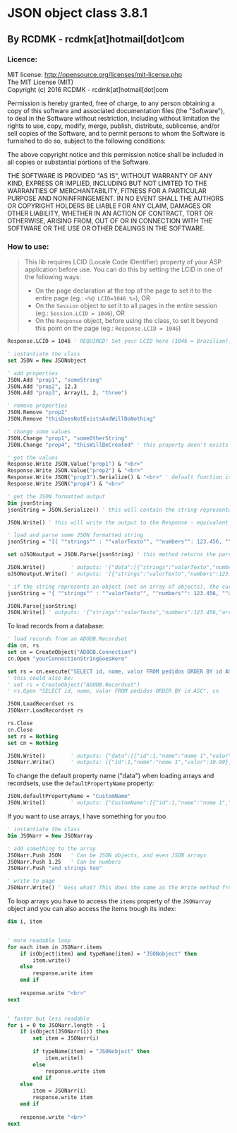 # JSON object class 3.8.1
## By RCDMK - rcdmk[at]hotmail[dot]com

### Licence:
MIT license: http://opensource.org/licenses/mit-license.php  
The MIT License (MIT)  
Copyright (c) 2016 RCDMK - rcdmk[at]hotmail[dot]com  

Permission is hereby granted, free of charge, to any person obtaining a copy of this software and associated documentation files (the "Software"), to deal in the Software without restriction, including without limitation the rights to use, copy, modify, merge, publish, distribute, sublicense, and/or sell copies of the Software, and to permit persons to whom the Software is furnished to do so, subject to the following conditions:  

The above copyright notice and this permission notice shall be included in all copies or substantial portions of the Software.  

THE SOFTWARE IS PROVIDED "AS IS", WITHOUT WARRANTY OF ANY KIND, EXPRESS OR IMPLIED, INCLUDING BUT NOT LIMITED TO THE WARRANTIES OF MERCHANTABILITY, FITNESS FOR A PARTICULAR PURPOSE AND NONINFRINGEMENT. IN NO EVENT SHALL THE AUTHORS OR COPYRIGHT HOLDERS BE LIABLE FOR ANY CLAIM, DAMAGES OR OTHER LIABILITY, WHETHER IN AN ACTION OF CONTRACT, TORT OR OTHERWISE, ARISING FROM, OUT OF OR IN CONNECTION WITH THE SOFTWARE OR THE USE OR OTHER DEALINGS IN THE SOFTWARE.  

### How to use:

> This lib requires LCID (Locale Code IDentifier) property of your ASP application before use.
> You can do this by setting the LCID in one of the following ways:
> * On the page declaration at the top of the page to set it to the entire page (eg.: `<%@ LCID=1046 %>`), OR
> * On the `Session` object to set it to all pages in the entire session (eg.: `Session.LCID = 1046`), OR
> * On the `Response` object, before using the class, to set it beyond this point on the page (eg.: `Response.LCID = 1046`)

```vb
Response.LCID = 1046 ' REQUIRED! Set your LCID here (1046 = Brazilian). Could also be the LCID property of the page declaration or the Session.LCID property

' instantiate the class
set JSON = New JSONobject

' add properties
JSON.Add "prop1", "someString"
JSON.Add "prop2", 12.3
JSON.Add "prop3", Array(1, 2, "three")

' remove properties
JSON.Remove "prop2"
JSON.Remove "thisDoesNotExistsAndWillDoNothing"

' change some values
JSON.Change "prop1", "someOtherString"
JSON.Change "prop4", "thisWillBeCreated" ' this property doen't exists and will be created automagically

' get the values
Response.Write JSON.Value("prop1") & "<br>"
Response.Write JSON.Value("prop2") & "<br>"
Response.Write JSON("prop3").Serialize() & "<br>" ' default function is equivalent to `.Value(propName)` - this property returns a JSONarray object
Response.Write JSON("prop4") & "<br>"

' get the JSON formatted output
Dim jsonString
jsonString = JSON.Serialize() ' this will contain the string representation of the JSON object

JSON.Write() ' this will write the output to the Response - equivalent to: Response.Write JSON.Serialize()

' load and parse some JSON formatted string
jsonString = "[{ ""strings"" : ""valorTexto"", ""numbers"": 123.456, ""arrays"": [1, ""2"", 3.4, [5, 6, [7, 8]]], ""objects"": { ""prop1"": ""outroTexto"", ""prop2"": [ { ""id"": 1, ""name"": ""item1"" }, { ""id"": 2, ""name"": ""item2"", ""teste"": { ""maisum"": [1, 2, 3] } } ] } }]" ' double double quotes here because of the VBScript quotes scaping

set oJSONoutput = JSON.Parse(jsonString) ' this method returns the parsed object. Arrays are parsed to JSONarray objects

JSON.Write() 		' outputs: '{"data":[{"strings":"valorTexto","numbers":123.456,"arrays":[1,"2",3.4,[5,6,[7,8]]],"objects":{"prop1":"outroTexto","prop2":[{"id":1,"name":"item1"},{"id":2,"name":"item2","teste":{"maisum":[1,2,3]}}]}}]}'
oJSONoutput.Write() ' outputs: '[{"strings":"valorTexto","numbers":123.456,"arrays":[1,"2",3.4,[5,6,[7,8]]],"objects":{"prop1":"outroTexto","prop2":[{"id":1,"name":"item1"},{"id":2,"name":"item2","teste":{"maisum":[1,2,3]}}]}}]'

' if the string represents an object (not an array of objects), the current object is returned so there is no need to set the return to a new variable
jsonString = "{ ""strings"" : ""valorTexto"", ""numbers"": 123.456, ""arrays"": [1, ""2"", 3.4, [5, 6, [7, 8]]] }"

JSON.Parse(jsonString)
JSON.Write() ' outputs: '{"strings":"valorTexto","numbers":123.456,"arrays":[1,"2",3.4,[5,6,[7,8]]]}'
```
	
To load records from a database:
	
```vb
' load records from an ADODB.Recordset
dim cn, rs
set cn = CreateObject("ADODB.Connection")
cn.Open "yourConnectionStringGoesHere"

set rs = cn.execute("SELECT id, nome, valor FROM pedidos ORDER BY id ASC")
' this could also be:
' set rs = CreateObject("ADODB.Recordset")
' rs.Open "SELECT id, nome, valor FROM pedidos ORDER BY id ASC", cn	

JSON.LoadRecordset rs
JSONarr.LoadRecordset rs

rs.Close
cn.Close
set rs = Nothing
set cn = Nothing

JSON.Write() 		' outputs: {"data":[{"id":1,"nome":"nome 1","valor":10.99},{"id":2,"nome":"nome 2","valor":19.1}]}
JSONarr.Write() 	' outputs: [{"id":1,"nome":"nome 1","valor":10.99},{"id":2,"nome":"nome 2","valor":19.1}]
```
	
To change the default property name ("data") when loading arrays and recordsets, use the `defaultPropertyName` property:
	
```vb
JSON.defaultPropertyName = "CustomName"
JSON.Write() 		' outputs: {"CustomName":[{"id":1,"nome":"nome 1","valor":10.99},{"id":2,"nome":"nome 2","valor":19.1}]}
```
	
If you want to use arrays, I have something for you too

```vb
' instantiate the class
Dim JSONarr = New JSONarray

' add something to the array
JSONarr.Push JSON 	' Can be JSON objects, and even JSON arrays
JSONarr.Push 1.25 	' Can be numbers
JSONarr.Push "and strings too"

' write to page
JSONarr.Write() ' Gess what? This does the same as the Write method from JSON object
```	
	
To loop arrays you have to access the `items` property of the `JSONarray` object and you can also access the items trough its index:

```vb
dim i, item


' more readable loop
for each item in JSONarr.items
	if isObject(item) and typeName(item) = "JSONobject" then
		item.write()
	else
		response.write item
	end if
	
	response.write "<br>"
next


' faster but less readable
for i = 0 to JSONarr.length - 1
	if isObject(JSONarr(i)) then
		set item = JSONarr(i)
		
		if typeName(item) = "JSONobject" then
			item.write()
		else
			response.write item
		end if
	else
		item = JSONarr(i)
		response.write item
	end if
	
	response.write "<br>"
next
```
